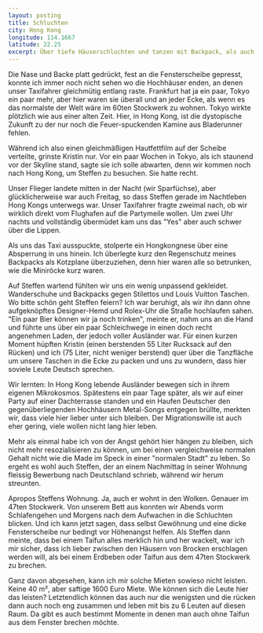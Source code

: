 ```yaml
---
layout: posting
title: Schluchten
city: Hong Kong
longitude: 114.1667
latitude: 22.25
excerpt: Über tiefe Häuserschluchten und tanzen mit Backpack, als auch deutsche Metalparties und teure Wohnungen.
---
```


Die Nase und Backe platt gedrückt, fest an die Fensterscheibe gepresst, konnte ich immer noch nicht sehen wo die Hochhäuser enden, an denen unser Taxifahrer gleichmütig entlang raste. Frankfurt hat ja ein paar, Tokyo ein paar mehr, aber hier waren sie überall und an jeder Ecke, als wenn es das normalste der Welt wäre im 60ten Stockwerk zu wohnen. Tokyo wirkte plötzlich wie aus einer alten Zeit. Hier, in Hong Kong, ist die dystopische Zukunft zu der nur noch die Feuer-spuckenden Kamine aus Bladerunner fehlen.

Während ich also einen gleichmäßigen Hautfettfilm auf der Scheibe verteilte, grinste Kristin nur. Vor ein paar Wochen in Tokyo, als ich staunend vor der Skyline stand, sagte sie ich solle abwarten, denn wir kommen noch nach Hong Kong, um Steffen zu besuchen. Sie hatte recht.

Unser Flieger landete mitten in der Nacht (wir Sparfüchse), aber glücklicherweise war auch Freitag, so dass Steffen gerade im Nachtleben Hong Kongs unterwegs war. Unser Taxifahrer fragte zweimal nach, ob wir wirklich direkt vom Flughafen auf die Partymeile wollen. Um zwei Uhr nachts und vollständig übermüdet kam uns das "Yes" aber auch schwer über die Lippen.

Als uns das Taxi ausspuckte, stolperte ein Hongkongnese über eine Absperrung in uns hinein. Ich überlegte kurz den Regenschutz meines Backpacks als Kotzplane überzuziehen, denn hier waren alle so betrunken, wie die Miniröcke kurz waren. 

Auf Steffen wartend fühlten wir uns ein wenig unpassend gekleidet. Wanderschuhe und Backpacks gegen Stilettos und Louis Vuitton Taschen. Wo bitte schön geht Steffen feiern? Ich war beruhigt, als wir ihn dann ohne aufgeknöpftes Designer-Hemd und Rolex-Uhr die Straße hochlaufen sahen. "Ein paar Bier können wir ja noch trinken", meinte er, nahm uns an die Hand und führte uns über ein paar Schleichwege in einen doch recht angenehmen Laden, der jedoch voller Ausländer war. Für einen kurzen Moment hüpften Kristin (einen berstenden 55 Liter Rucksack auf den Rücken) und ich (75 Liter, nicht weniger berstend) quer über die Tanzfläche um unsere Taschen in die Ecke zu packen und uns zu wundern, dass hier soviele Leute Deutsch sprechen. 

Wir lernten: In Hong Kong lebende Ausländer bewegen sich in ihrem eigenen Mikrokosmos. Spätestens ein paar Tage später, als wir auf einer Party auf einer Dachterrasse standen und ein Haufen Deutscher den gegenüberliegenden Hochhäusern Metal-Songs entgegen brüllte, merkten wir, dass viele hier lieber unter sich bleiben. Der Migrationswille ist auch eher gering, viele wollen nicht lang hier leben. 

Mehr als einmal habe ich von der Angst gehört hier hängen zu bleiben, sich nicht mehr resozialisieren zu können, um bei einen vergleichweise normalen Gehalt nicht wie die Made im Speck in einer "normalen Stadt" zu leben. So ergeht es wohl auch Steffen, der an einem Nachmittag in seiner Wohnung fleissig Bewerbung nach Deutschland schrieb, während wir herum streunten.

Apropos Steffens Wohnung. Ja, auch er wohnt in den Wolken. Genauer im 47ten Stockwerk. Von unserem Bett aus konnten wir Abends vorm Schlafengehen und Morgens nach dem Aufwachen in die Schluchten blicken. Und ich kann jetzt sagen, dass selbst Gewöhnung und eine dicke Fensterscheibe nur bedingt vor Höhenangst helfen. Als Steffen dann meinte, dass bei einem Taifun alles merklich hin und her wackelt, war ich mir sicher, dass ich lieber zwischen den Häusern von Brocken erschlagen werden will, als bei einem Erdbeben oder Taifun aus dem 47ten Stockwerk zu brechen.

Ganz davon abgesehen, kann ich mir solche Mieten sowieso nicht leisten. Keine 40 m², aber saftige 1600 Euro Miete. Wie können sich die Leute hier das leisten? Letztendlich können das auch nur die wenigsten und die rücken dann auch noch eng zusammen und leben mit bis zu 6 Leuten auf diesen Raum. Da gibt es auch bestimmt Momente in denen man auch ohne Taifun aus dem Fenster brechen möchte.

